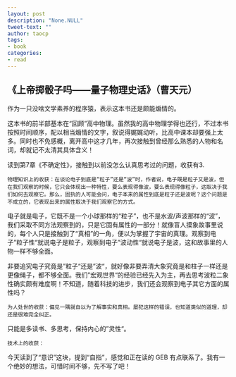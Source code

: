 ```yaml
---
layout: post
description: "None.NULL"
tweet-text: ""
author: taocp
tags:
- book
categories:
- read
---
```

《上帝掷骰子吗——量子物理史话》（曹天元）
----------------------------------------
作为一只没啥文学素养的程序猿，表示这本书还是颇能煽情的。

这本书的前半部基本在“回顾”高中物理。虽然我的高中物理学得也还行，不过本书按照时间顺序，配以相当煽情的文字，叙说得娓娓动听，比高中课本却要强上太多。同时也不免感概，离开高中这才几年，再次接触到曾经那么熟悉的人物和名词，却就记不太清其具体含义！

读到第7章《不确定性》，接触到以前没怎么认真思考过的问题，收获有3.

    物理知识上的收获：在谈论电子到底是“粒子”还是“波”时，作者说，电子既是粒子又是波，但在我们观察的时候，它只会体现出一种特性，要么表现得像波，要么表现得像粒子，这取决于我们如何去观察它。那么，固执的人可能会问，电子本来的属性到底是粒子还是波呢？这个问题是不成立的，它表现出来的属性取决于我们观察它的方式。

电子就是电子，它既不是一个小球那样的“粒子”，也不是水波/声波那样的“波”，我们采取不同方法观察到的，只是它固有属性的一部分！就像盲人摸象故事里说的，每个人只是接触到了“真相”的一角，便以为掌握了宇宙的真理。观察到电子”粒子性“就说电子是粒子，观察到电子”波动性“就说电子是波，这和故事里的人物一样不够全面。
    
非要追究电子究竟是”粒子“还是”波“，就好像非要弄清大象究竟是和柱子一样还是更像绳子，都不够全面。我们”宏观世界“的经验已经先入为主，再去思考波粒二象性确实颇有难度啊！不知道，随着科技的进步，我们还会观察到电子其它方面的属性吗？

    为人处世的收获：偏见一隅就自以为了解事实和真相。屡犯这样的错误，也知道类似的道理，却还是很难完全纠正。

只能是多读书、多思考，保持内心的”灵性“。


    技术上的收获：


今天读到了“意识”这块，提到“自指”，感觉和正在读的 GEB 有点联系了。我有一个绝妙的想法，可惜时间不够，先不写了吧！
